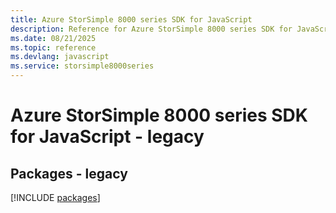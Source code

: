 ```yaml
---
title: Azure StorSimple 8000 series SDK for JavaScript
description: Reference for Azure StorSimple 8000 series SDK for JavaScript
ms.date: 08/21/2025
ms.topic: reference
ms.devlang: javascript
ms.service: storsimple8000series
---
```

# Azure StorSimple 8000 series SDK for JavaScript - legacy
## Packages - legacy
[!INCLUDE [packages](storsimple-8000-series-index.md)]